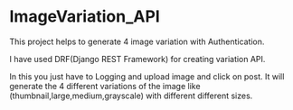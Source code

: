 # ImageVariation_API
This project helps to generate 4 image variation with Authentication.

I have used DRF(Django REST Framework) for creating variation API.

In this you just have to Logging and upload image and click on post.
It will generate the 4 different variations of the image like (thumbnail,large,medium,grayscale) with different different sizes.

